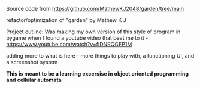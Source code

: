 Source code from https://github.com/MathewKJ2048/garden/tree/main

refactor/optimization of "garden" by Mathew K J

Project outline: Was making my own version of this style of program in pygame when I found a youtube video that beat me to it - https://www.youtube.com/watch?v=fIDNRQGFP1M

adding more to what is here - more things to play with, a functioning UI, and a screenshot system

**This is meant to be a learning excersise in object oriented programming and cellular automata**
